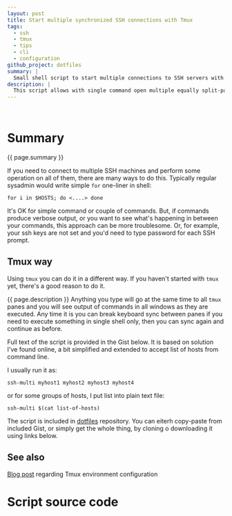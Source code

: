 ```yaml
---
layout: post
title: Start multiple synchronized SSH connections with Tmux
tags:
  - ssh
  - tmux
  - tips
  - cli
  - configuration
github_project: dotfiles
summary: |
  Small shell script to start multiple connections to SSH servers with synchronized keyboard.  
description: |
  This script allows with single command open multiple equally split-panes in Tmux window and synchronizes keyboard input in all windows.
---
```


<br clear='all'>

Summary
==========

{{ page.summary }} 

If you need to connect to multiple SSH machines and perform some operation on all of them, there are many ways to do this. Typically regular sysadmin would write simple `for` one-liner in shell:



    for i in $HOSTS; do <....> done


It's OK for simple command or couple of commands. But, if commands produce verbose output, or you want to see what's happening in between your commands, this approach can be more troublesome. Or, for example, your ssh keys are not set and you'd need to type password for each SSH prompt.

Tmux way
----------

Using `tmux` you can do it in a different way. If you haven't started with `tmux` yet, there's a good reason to do it.

{{ page.description }} Anything you type will go at the same time to all `tmux` panes and you will see output of commands in all windows as they are executed. Any time it is you can break keyboard sync between panes if you need to execute something in single shell only, then you can sync again and continue as before.

Full text of the script is provided in the Gist below. It is based on solution I've found online, a bit simplified and extended to accept list of hosts from command line.

I usually run it as:


    ssh-multi myhost1 myhost2 myhost3 myhost4


or for some groups of hosts, I put list into plain text file:


    ssh-multi $(cat list-of-hosts)


The script is included in [dotfiles](http://github.com/dmytro/dotfiles) repository. You can eiterh copy-paste from included Gist, or simply get the whole thing, by cloning o downloading it using links below.

See also 
----------

[Blog post](/2012/07/18/iterm-tmux-emacs.html) regarding Tmux environment configuration

Script source code
====================

<script src="https://gist.github.com/3984680.js"> </script>

